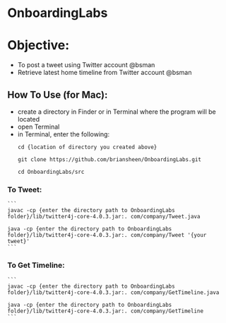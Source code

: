 # OnboardingLabs

# Objective:  

  - To post a tweet using Twitter account @bsman
  - Retrieve latest home timeline from Twitter account @bsman


## How To Use (for Mac):
  - create a directory in Finder or in Terminal where the program will be located
  - open Terminal
  - in Terminal, enter the following:
    ```
    cd {location of directory you created above}

    git clone https://github.com/briansheen/OnboardingLabs.git

    cd OnboardingLabs/src
    ```
### To Tweet:
    ```
    javac -cp {enter the directory path to OnboardingLabs folder}/lib/twitter4j-core-4.0.3.jar:. com/company/Tweet.java

    java -cp {enter the directory path to OnboardingLabs folder}/lib/twitter4j-core-4.0.3.jar:. com/company/Tweet '{your tweet}'
    ```
### To Get Timeline:
    ```
    javac -cp {enter the directory path to OnboardingLabs folder}/lib/twitter4j-core-4.0.3.jar:. com/company/GetTimeline.java

    java -cp {enter the directory path to OnboardingLabs folder}/lib/twitter4j-core-4.0.3.jar:. com/company/GetTimeline
    ```
